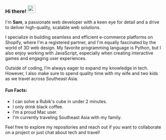 ### Hi there! <img src="https://emojis.slackmojis.com/emojis/images/1643516275/23058/wave.gif?1643516275" width="25"/>

I'm **Sam**, a passionate web developer with a keen eye for detail and a drive to deliver high-quality, scalable web solutions. 

I specialize in building seamless and efficient e-commerce platforms on Shopify, where I'm a registered partner, and I'm equally fascinated by the world of 3D web design. My favorite programming language is Python, but I also enjoy working with JavaScript, especially when creating interactive games and engaging user experiences.

Outside of coding, I’m always eager to expand my knowledge in tech. However, I also make sure to spend quality time with my wife and two kids as we travel across Southeast Asia.

#### Fun Facts:
- I can solve a Rubik's cube in under 2 minutes.
- I only drink black coffee.
- I'm a proud Mac user.
- I'm currently traveling Southeast Asia with my family.

Feel free to explore my repositories and reach out if you want to collaborate on a project or just chat about tech and travel!
